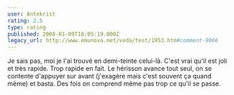 ```yaml
---
user: Antekrist
rating: 2.5
type: rating
published: 2008-01-09T18:05:19.000Z
legacy_url: http://www.emunova.net/veda/test/1953.htm#comment-9066
---
```

Je sais pas, moi je l'ai trouvé en demi-teinte celui-là. C'est vrai qu'il est joli et très rapide.
Trop rapide en fait. Le hérisson avance tout seul, on se contente d'appuyer sur avant (j'exagère mais c'est souvent ça quand même) et basta. Des fois on comprend même pas trop ce qu'il se passe.